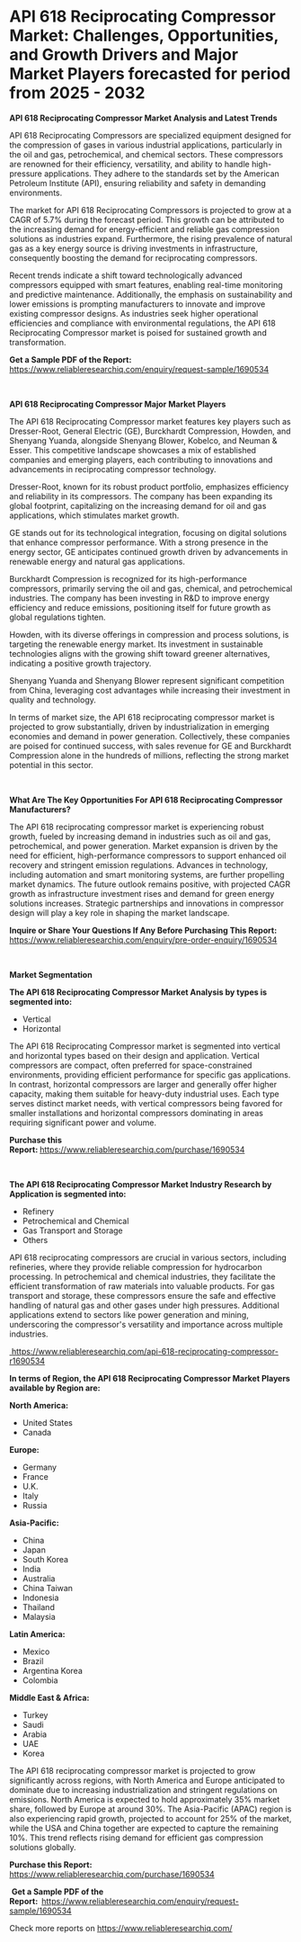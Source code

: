 <p><h1>API 618 Reciprocating Compressor Market: Challenges, Opportunities, and Growth Drivers and Major Market Players forecasted for period from 2025 - 2032</h1></p><p><strong>API 618 Reciprocating Compressor Market Analysis and Latest Trends</strong></p>
<p><p>API 618 Reciprocating Compressors are specialized equipment designed for the compression of gases in various industrial applications, particularly in the oil and gas, petrochemical, and chemical sectors. These compressors are renowned for their efficiency, versatility, and ability to handle high-pressure applications. They adhere to the standards set by the American Petroleum Institute (API), ensuring reliability and safety in demanding environments.</p><p>The market for API 618 Reciprocating Compressors is projected to grow at a CAGR of 5.7% during the forecast period. This growth can be attributed to the increasing demand for energy-efficient and reliable gas compression solutions as industries expand. Furthermore, the rising prevalence of natural gas as a key energy source is driving investments in infrastructure, consequently boosting the demand for reciprocating compressors.</p><p>Recent trends indicate a shift toward technologically advanced compressors equipped with smart features, enabling real-time monitoring and predictive maintenance. Additionally, the emphasis on sustainability and lower emissions is prompting manufacturers to innovate and improve existing compressor designs. As industries seek higher operational efficiencies and compliance with environmental regulations, the API 618 Reciprocating Compressor market is poised for sustained growth and transformation.</p></p>
<p><strong>Get a Sample PDF of the Report:&nbsp;</strong> <a href="https://www.reliableresearchiq.com/enquiry/request-sample/1690534?utm_campaign=2257&utm_medium=2&utm_source=Github&utm_content=ia&utm_term=16022025&utm_id=api-618-reciprocating-compressor">https://www.reliableresearchiq.com/enquiry/request-sample/1690534</a></p>
<p>&nbsp;</p>
<p><strong>API 618 Reciprocating Compressor Major Market Players</strong></p>
<p><p>The API 618 Reciprocating Compressor market features key players such as Dresser-Root, General Electric (GE), Burckhardt Compression, Howden, and Shenyang Yuanda, alongside Shenyang Blower, Kobelco, and Neuman & Esser. This competitive landscape showcases a mix of established companies and emerging players, each contributing to innovations and advancements in reciprocating compressor technology.</p><p>Dresser-Root, known for its robust product portfolio, emphasizes efficiency and reliability in its compressors. The company has been expanding its global footprint, capitalizing on the increasing demand for oil and gas applications, which stimulates market growth.</p><p>GE stands out for its technological integration, focusing on digital solutions that enhance compressor performance. With a strong presence in the energy sector, GE anticipates continued growth driven by advancements in renewable energy and natural gas applications.</p><p>Burckhardt Compression is recognized for its high-performance compressors, primarily serving the oil and gas, chemical, and petrochemical industries. The company has been investing in R&D to improve energy efficiency and reduce emissions, positioning itself for future growth as global regulations tighten.</p><p>Howden, with its diverse offerings in compression and process solutions, is targeting the renewable energy market. Its investment in sustainable technologies aligns with the growing shift toward greener alternatives, indicating a positive growth trajectory.</p><p>Shenyang Yuanda and Shenyang Blower represent significant competition from China, leveraging cost advantages while increasing their investment in quality and technology.</p><p>In terms of market size, the API 618 reciprocating compressor market is projected to grow substantially, driven by industrialization in emerging economies and demand in power generation. Collectively, these companies are poised for continued success, with sales revenue for GE and Burckhardt Compression alone in the hundreds of millions, reflecting the strong market potential in this sector.</p></p>
<p>&nbsp;</p>
<p><strong>What Are The Key Opportunities For API 618 Reciprocating Compressor Manufacturers?</strong></p>
<p><p>The API 618 reciprocating compressor market is experiencing robust growth, fueled by increasing demand in industries such as oil and gas, petrochemical, and power generation. Market expansion is driven by the need for efficient, high-performance compressors to support enhanced oil recovery and stringent emission regulations. Advances in technology, including automation and smart monitoring systems, are further propelling market dynamics. The future outlook remains positive, with projected CAGR growth as infrastructure investment rises and demand for green energy solutions increases. Strategic partnerships and innovations in compressor design will play a key role in shaping the market landscape.</p></p>
<p><strong>Inquire or Share Your Questions If Any Before Purchasing This Report:</strong> <a href="https://www.reliableresearchiq.com/enquiry/pre-order-enquiry/1690534?utm_campaign=2257&utm_medium=2&utm_source=Github&utm_content=ia&utm_term=16022025&utm_id=api-618-reciprocating-compressor">https://www.reliableresearchiq.com/enquiry/pre-order-enquiry/1690534</a></p>
<p>&nbsp;</p>
<p><strong>Market Segmentation</strong></p>
<p><strong>The API 618 Reciprocating Compressor Market Analysis by types is segmented into:</strong></p>
<p><ul><li>Vertical</li><li>Horizontal</li></ul></p>
<p><p>The API 618 Reciprocating Compressor market is segmented into vertical and horizontal types based on their design and application. Vertical compressors are compact, often preferred for space-constrained environments, providing efficient performance for specific gas applications. In contrast, horizontal compressors are larger and generally offer higher capacity, making them suitable for heavy-duty industrial uses. Each type serves distinct market needs, with vertical compressors being favored for smaller installations and horizontal compressors dominating in areas requiring significant power and volume.</p></p>
<p><strong>Purchase this Report:&nbsp;</strong><a href="https://www.reliableresearchiq.com/purchase/1690534?utm_campaign=2257&utm_medium=2&utm_source=Github&utm_content=ia&utm_term=16022025&utm_id=api-618-reciprocating-compressor">https://www.reliableresearchiq.com/purchase/1690534</a></p>
<p>&nbsp;</p>
<p><strong>The API 618 Reciprocating Compressor Market Industry Research by Application is segmented into:</strong></p>
<p><ul><li>Refinery</li><li>Petrochemical and Chemical</li><li>Gas Transport and Storage</li><li>Others</li></ul></p>
<p><p>API 618 reciprocating compressors are crucial in various sectors, including refineries, where they provide reliable compression for hydrocarbon processing. In petrochemical and chemical industries, they facilitate the efficient transformation of raw materials into valuable products. For gas transport and storage, these compressors ensure the safe and effective handling of natural gas and other gases under high pressures. Additional applications extend to sectors like power generation and mining, underscoring the compressor's versatility and importance across multiple industries.</p></p>
<p><a href="https://www.reliableresearchiq.com/api-618-reciprocating-compressor-r1690534?utm_campaign=2257&utm_medium=2&utm_source=Github&utm_content=ia&utm_term=16022025&utm_id=api-618-reciprocating-compressor">&nbsp;https://www.reliableresearchiq.com/api-618-reciprocating-compressor-r1690534</a></p>
<p><strong>In terms of Region, the API 618 Reciprocating Compressor Market Players available by Region are:</strong></p>
<p>
    <p> <strong> North America: </strong>
        <ul>
            <li>United States</li>
            <li>Canada</li>
        </ul>
        </p> 
    <p> <strong> Europe: </strong>
        <ul>
            <li>Germany</li>
            <li>France</li>
            <li>U.K.</li>
            <li>Italy</li>
            <li>Russia</li>
        </ul>
        </p> 
    <p> <strong> Asia-Pacific: </strong>
        <ul>
            <li>China</li>
            <li>Japan</li>
            <li>South Korea</li>
            <li>India</li>
            <li>Australia</li>
            <li>China Taiwan</li>
            <li>Indonesia</li>
            <li>Thailand</li>
            <li>Malaysia</li>
        </ul>
        </p> 
    <p> <strong> Latin America: </strong>
        <ul>
            <li>Mexico</li>
            <li>Brazil</li>
            <li>Argentina Korea</li>
            <li>Colombia</li>
        </ul>
        </p> 
    <p> <strong> Middle East & Africa: </strong>
        <ul>
            <li>Turkey</li>
            <li>Saudi</li>
            <li>Arabia</li>
            <li>UAE</li>
            <li>Korea</li>
        </ul>
    </p>
    </p>
<p><p>The API 618 reciprocating compressor market is projected to grow significantly across regions, with North America and Europe anticipated to dominate due to increasing industrialization and stringent regulations on emissions. North America is expected to hold approximately 35% market share, followed by Europe at around 30%. The Asia-Pacific (APAC) region is also experiencing rapid growth, projected to account for 25% of the market, while the USA and China together are expected to capture the remaining 10%. This trend reflects rising demand for efficient gas compression solutions globally.</p></p>
<p><strong>Purchase this Report: </strong><a href="https://www.reliableresearchiq.com/purchase/1690534?utm_campaign=2257&utm_medium=2&utm_source=Github&utm_content=ia&utm_term=16022025&utm_id=api-618-reciprocating-compressor">https://www.reliableresearchiq.com/purchase/1690534</a></p>
<p>&nbsp;<strong>Get a Sample PDF of the Report:&nbsp;&nbsp;</strong><a href="https://www.reliableresearchiq.com/enquiry/request-sample/1690534?utm_campaign=2257&utm_medium=2&utm_source=Github&utm_content=ia&utm_term=16022025&utm_id=api-618-reciprocating-compressor">https://www.reliableresearchiq.com/enquiry/request-sample/1690534</a></p>
<p><strong></strong></p>
<p>Check more reports on <a href="https://www.reliableresearchiq.com/?utm_campaign=2257&utm_medium=2&utm_source=Github&utm_content=ia&utm_term=16022025&utm_id=api-618-reciprocating-compressor">https://www.reliableresearchiq.com/</a></p>